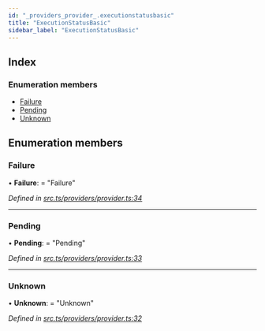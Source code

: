 ```yaml
---
id: "_providers_provider_.executionstatusbasic"
title: "ExecutionStatusBasic"
sidebar_label: "ExecutionStatusBasic"
---
```


## Index

### Enumeration members

* [Failure](_providers_provider_.executionstatusbasic.md#failure)
* [Pending](_providers_provider_.executionstatusbasic.md#pending)
* [Unknown](_providers_provider_.executionstatusbasic.md#unknown)

## Enumeration members

###  Failure

• **Failure**: = "Failure"

*Defined in [src.ts/providers/provider.ts:34](https://github.com/nearprotocol/nearlib/blob/d578981/src.ts/providers/provider.ts#L34)*

___

###  Pending

• **Pending**: = "Pending"

*Defined in [src.ts/providers/provider.ts:33](https://github.com/nearprotocol/nearlib/blob/d578981/src.ts/providers/provider.ts#L33)*

___

###  Unknown

• **Unknown**: = "Unknown"

*Defined in [src.ts/providers/provider.ts:32](https://github.com/nearprotocol/nearlib/blob/d578981/src.ts/providers/provider.ts#L32)*
